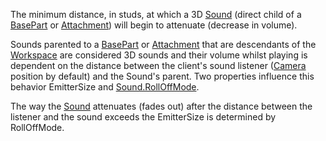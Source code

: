 The minimum distance, in studs, at which a 3D [Sound](https://create.roblox.com/docs/reference/engine/classes/Sound) (direct child of a
[BasePart](https://create.roblox.com/docs/reference/engine/classes/BasePart) or [Attachment](https://create.roblox.com/docs/reference/engine/classes/Attachment)) will begin to attenuate (decrease in volume).

Sounds parented to a [BasePart](https://create.roblox.com/docs/reference/engine/classes/BasePart) or [Attachment](https://create.roblox.com/docs/reference/engine/classes/Attachment) that are descendants of
the [Workspace](https://create.roblox.com/docs/reference/engine/classes/Workspace) are considered 3D sounds and their volume whilst playing
is dependent on the distance between the client's sound listener ([Camera](https://create.roblox.com/docs/reference/engine/classes/Camera)
position by default) and the Sound's parent. Two properties influence this
behavior EmitterSize and [Sound.RollOffMode](https://create.roblox.com/docs/reference/engine/classes/Sound#RollOffMode).

The way the [Sound](https://create.roblox.com/docs/reference/engine/classes/Sound) attenuates (fades out) after the distance between the
listener and the sound exceeds the EmitterSize is determined by
RollOffMode.